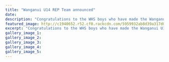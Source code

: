 ```yaml
---
title: "Wanganui U14 REP Team announced"
date: 
description: "Congratulations to the WHS boys who have made the Wanganui U14 Rugby team..."
featured_image: http://c1940652.r52.cf0.rackcdn.com/5959932ab8d39a317d0002bd/WU-rugby-emblem.jpg
excerpt: "Congratulations to the WHS boys who have made the Wanganui U14 Rugby team."
gallery_image_1: 
gallery_image_2: 
gallery_image_3: 
gallery_image_4: 
gallery_image_5: 
---
```

